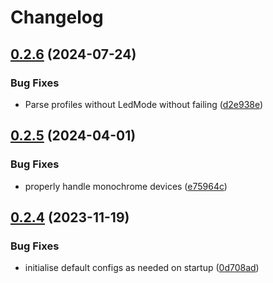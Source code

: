 # Changelog

## [0.2.6](https://github.com/AaronErhardt/tuxedo-rs/compare/tailor_api-v0.2.5...tailor_api-v0.2.6) (2024-07-24)


### Bug Fixes

* Parse profiles without LedMode without failing ([d2e938e](https://github.com/AaronErhardt/tuxedo-rs/commit/d2e938efd2e9e877e7eef9208cdc581b0e89e708))

## [0.2.5](https://github.com/AaronErhardt/tuxedo-rs/compare/tailor_api-v0.2.4...tailor_api-v0.2.5) (2024-04-01)


### Bug Fixes

* properly handle monochrome devices ([e75964c](https://github.com/AaronErhardt/tuxedo-rs/commit/e75964c39daa3497fb0fac8ea1adc42f67a5fb6c))

## [0.2.4](https://github.com/AaronErhardt/tuxedo-rs/compare/tailor_api-v0.2.3...tailor_api-v0.2.4) (2023-11-19)


### Bug Fixes

* initialise default configs as needed on startup ([0d708ad](https://github.com/AaronErhardt/tuxedo-rs/commit/0d708adab1275e07868a3821fe4e27c84bf65ae5))
